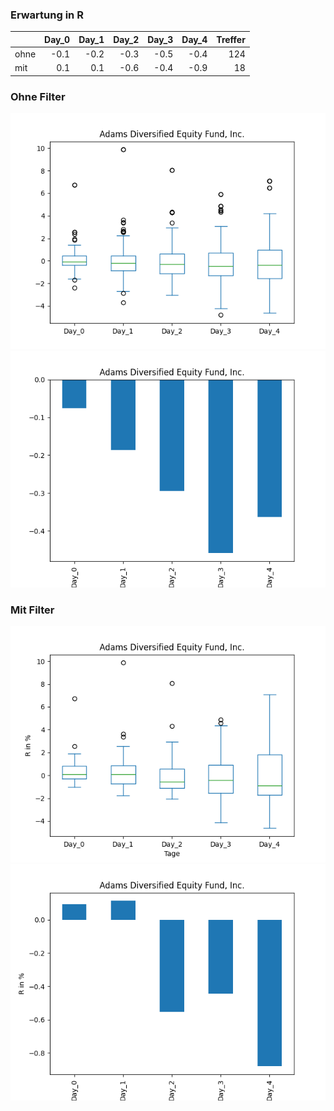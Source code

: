 ### Erwartung in R
|      |   Day_0 |   Day_1 |   Day_2 |   Day_3 |   Day_4 |   Treffer |
|:-----|--------:|--------:|--------:|--------:|--------:|----------:|
| ohne |    -0.1 |    -0.2 |    -0.3 |    -0.5 |    -0.4 |       124 |
| mit  |     0.1 |     0.1 |    -0.6 |    -0.4 |    -0.9 |        18 |

### Ohne Filter
![image info](./data/ADX_box_all.png)
![image info](./data/ADX_median_all.png)

### Mit Filter
![image info](./data/ADX_box_filtered.png)
![image info](./data/ADX_median_filtered.png)